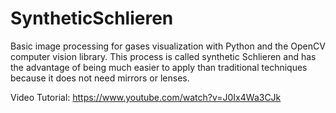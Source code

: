 # SyntheticSchlieren
Basic image processing for gases visualization with Python and the OpenCV computer vision library. This process is called synthetic Schlieren and has the advantage of being much easier to apply than traditional techniques because it does not need mirrors or lenses.

Video Tutorial: https://www.youtube.com/watch?v=J0Ix4Wa3CJk

